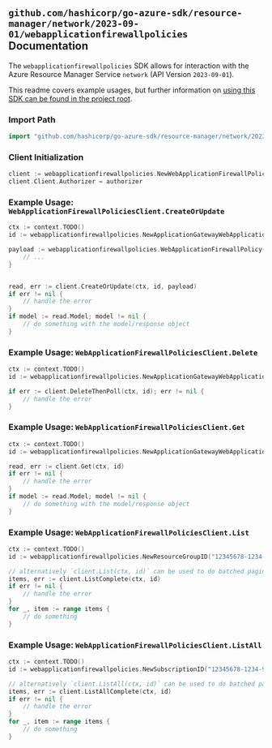 
## `github.com/hashicorp/go-azure-sdk/resource-manager/network/2023-09-01/webapplicationfirewallpolicies` Documentation

The `webapplicationfirewallpolicies` SDK allows for interaction with the Azure Resource Manager Service `network` (API Version `2023-09-01`).

This readme covers example usages, but further information on [using this SDK can be found in the project root](https://github.com/hashicorp/go-azure-sdk/tree/main/docs).

### Import Path

```go
import "github.com/hashicorp/go-azure-sdk/resource-manager/network/2023-09-01/webapplicationfirewallpolicies"
```


### Client Initialization

```go
client := webapplicationfirewallpolicies.NewWebApplicationFirewallPoliciesClientWithBaseURI("https://management.azure.com")
client.Client.Authorizer = authorizer
```


### Example Usage: `WebApplicationFirewallPoliciesClient.CreateOrUpdate`

```go
ctx := context.TODO()
id := webapplicationfirewallpolicies.NewApplicationGatewayWebApplicationFirewallPolicyID("12345678-1234-9876-4563-123456789012", "example-resource-group", "applicationGatewayWebApplicationFirewallPolicyValue")

payload := webapplicationfirewallpolicies.WebApplicationFirewallPolicy{
	// ...
}


read, err := client.CreateOrUpdate(ctx, id, payload)
if err != nil {
	// handle the error
}
if model := read.Model; model != nil {
	// do something with the model/response object
}
```


### Example Usage: `WebApplicationFirewallPoliciesClient.Delete`

```go
ctx := context.TODO()
id := webapplicationfirewallpolicies.NewApplicationGatewayWebApplicationFirewallPolicyID("12345678-1234-9876-4563-123456789012", "example-resource-group", "applicationGatewayWebApplicationFirewallPolicyValue")

if err := client.DeleteThenPoll(ctx, id); err != nil {
	// handle the error
}
```


### Example Usage: `WebApplicationFirewallPoliciesClient.Get`

```go
ctx := context.TODO()
id := webapplicationfirewallpolicies.NewApplicationGatewayWebApplicationFirewallPolicyID("12345678-1234-9876-4563-123456789012", "example-resource-group", "applicationGatewayWebApplicationFirewallPolicyValue")

read, err := client.Get(ctx, id)
if err != nil {
	// handle the error
}
if model := read.Model; model != nil {
	// do something with the model/response object
}
```


### Example Usage: `WebApplicationFirewallPoliciesClient.List`

```go
ctx := context.TODO()
id := webapplicationfirewallpolicies.NewResourceGroupID("12345678-1234-9876-4563-123456789012", "example-resource-group")

// alternatively `client.List(ctx, id)` can be used to do batched pagination
items, err := client.ListComplete(ctx, id)
if err != nil {
	// handle the error
}
for _, item := range items {
	// do something
}
```


### Example Usage: `WebApplicationFirewallPoliciesClient.ListAll`

```go
ctx := context.TODO()
id := webapplicationfirewallpolicies.NewSubscriptionID("12345678-1234-9876-4563-123456789012")

// alternatively `client.ListAll(ctx, id)` can be used to do batched pagination
items, err := client.ListAllComplete(ctx, id)
if err != nil {
	// handle the error
}
for _, item := range items {
	// do something
}
```
